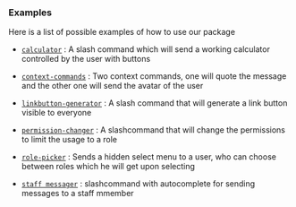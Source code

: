 <p align="center">

<h3><b>Examples</b></h3>
Here is a list of possible examples of how to use our package
</p>

-  [`calculator`](https://github.com/discord-py-ui/discord-ui/tree/main/examples/calculator.py)
    : A slash command which will send a working calculator controlled by the user with buttons

-  [`context-commands`](https://github.com/discord-py-ui/discord-ui/tree/main/examples/context_commands.py)
    : Two context commands, one will quote the message and the other one will send the avatar of the user

-  [`linkbutton-generator`](https://github.com/discord-py-ui/discord-ui/tree/main/examples/generate_linkbutton.py)
    : A slash command that will generate a link button visible to everyone

-  [`permission-changer`](https://github.com/discord-py-ui/discord-ui/tree/main/examples/permissions.py)
    : A slashcommand that will change the permissions to limit the usage to a role

-  [`role-picker`](https://github.com/discord-py-ui/discord-ui/tree/main/examples/role_picker.py)
    : Sends a hidden select menu to a user, who can choose between roles which he will get upon selecting

-  [`staff messager`](https://github.com/discord-py-ui/discord-ui/tree/main/examples/staff_message.py)
    : slashcommand with autocomplete for sending messages to a staff mmember